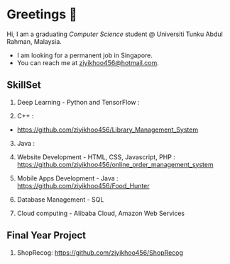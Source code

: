 # Greetings 👋

<!--
**ziyikhoo456/ziyikhoo456** is a ✨ _special_ ✨ repository because its `README.md` (this file) appears on your GitHub profile.

Here are some ideas to get you started:

- 🔭 I’m currently working on ...
- 🌱 I’m currently learning ...
- 👯 I’m looking to collaborate on ...
- 🤔 I’m looking for help with ...
- 💬 Ask me about ...
- 📫 How to reach me: ...
- 😄 Pronouns: ...
- ⚡ Fun fact: ...
-->

Hi, I am a graduating *Computer Science* student @ Universiti Tunku Abdul Rahman, Malaysia.

- I am looking for a permanent job in Singapore.
- You can reach me at ziyikhoo456@hotmail.com.

## SkillSet

1. Deep Learning - Python and TensorFlow :

2. C++ :
- https://github.com/ziyikhoo456/Library_Management_System

3. Java :

4. Website Development - HTML, CSS, Javascript, PHP : https://github.com/ziyikhoo456/online_order_management_system

5. Mobile Apps Development - Java : https://github.com/ziyikhoo456/Food_Hunter

6. Database Management - SQL

7. Cloud computing - Alibaba Cloud, Amazon Web Services

## Final Year Project

1. ShopRecog: https://github.com/ziyikhoo456/ShopRecog

